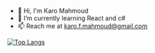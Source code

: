 - 👋 Hi, I'm Karo Mahmoud
- 🌱 I’m currently learning React and c#
- 📫 Reach me at karo.f.mahmoud@gmail.com

<!-- ![Profile views](https://gpvc.arturio.dev/karofmah) -->

[![Top Langs](https://github-readme-stats.vercel.app/api/top-langs/?username=karofmah&hide_progress=false&theme=dark)](https://github.com/karofmah/github-r=karofmah)

